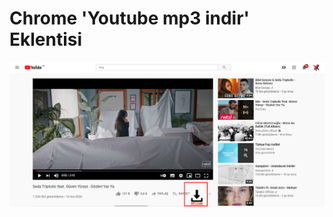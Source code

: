 # Chrome 'Youtube mp3 indir' Eklentisi

![My image](https://raw.githubusercontent.com/ykyazilim/youtube-mp3-download-chrome-extension/main/img/Screenshot_2.png)
